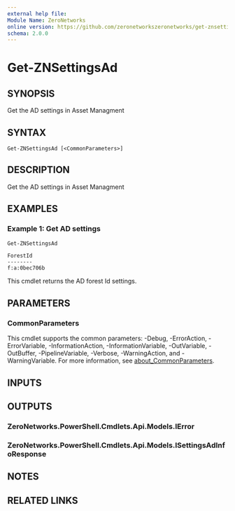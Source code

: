 ```yaml
---
external help file:
Module Name: ZeroNetworks
online version: https://github.com/zeronetworkszeronetworks/get-znsettingsad
schema: 2.0.0
---
```


# Get-ZNSettingsAd

## SYNOPSIS
Get the AD settings in Asset Managment

## SYNTAX

```
Get-ZNSettingsAd [<CommonParameters>]
```

## DESCRIPTION
Get the AD settings in Asset Managment

## EXAMPLES

### Example 1: Get AD settings
```powershell
Get-ZNSettingsAd
```

```output
ForestId
--------
f:a:0bec706b
```

This cmdlet returns the AD forest Id  settings.

## PARAMETERS

### CommonParameters
This cmdlet supports the common parameters: -Debug, -ErrorAction, -ErrorVariable, -InformationAction, -InformationVariable, -OutVariable, -OutBuffer, -PipelineVariable, -Verbose, -WarningAction, and -WarningVariable. For more information, see [about_CommonParameters](http://go.microsoft.com/fwlink/?LinkID=113216).

## INPUTS

## OUTPUTS

### ZeroNetworks.PowerShell.Cmdlets.Api.Models.IError

### ZeroNetworks.PowerShell.Cmdlets.Api.Models.ISettingsAdInfoResponse

## NOTES

## RELATED LINKS

